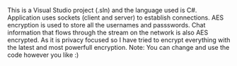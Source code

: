 This is a Visual Studio project (.sln) and the language used is C#. Application uses sockets (client and server) to establish connections. AES encryption is used to store all the usernames and passswords.
Chat information that flows through the stream on the network is also AES encrypted. As it is privacy focused so I have tried to encrypt everything with the latest and most powerfull encryption.
Note: You can change and use the code however you like :)
